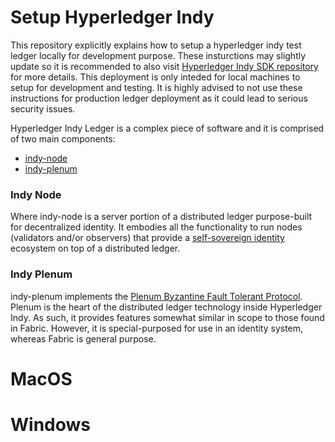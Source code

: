 # Setup Hyperledger Indy

This repository explicitly explains how to setup a hyperledger indy test ledger locally for development purpose. These insturctions may slightly update so it is recommended to also visit [Hyperledger Indy SDK repository](https://github.com/hyperledger/indy-sdk) for more details. This deployment is only inteded for local machines to setup for development and testing. It is highly advised to not use these instructions for production ledger deployment as it could lead to serious security issues.

Hyperledger Indy Ledger is a complex piece of software and it is comprised of two main components:
* [indy-node](https://github.com/hyperledger/indy-node)
* [indy-plenum](https://github.com/hyperledger/indy-plenum)

### Indy Node
Where indy-node is a server portion of a distributed ledger purpose-built for decentralized identity. It embodies all the functionality to run nodes (validators and/or observers) that provide a [self-sovereign identity](https://sovrin.org/) ecosystem on top of a distributed ledger.

### Indy Plenum
indy-plenum implements the [Plenum Byzantine Fault Tolerant Protocol](http://pakupaku.me/plaublin/rbft/5000a297.pdf). Plenum is the heart of the distributed ledger technology inside Hyperledger Indy. As such, it provides features somewhat similar in scope to those found in Fabric. However, it is special-purposed for use in an identity system, whereas Fabric is general purpose.

# MacOS

# Windows

